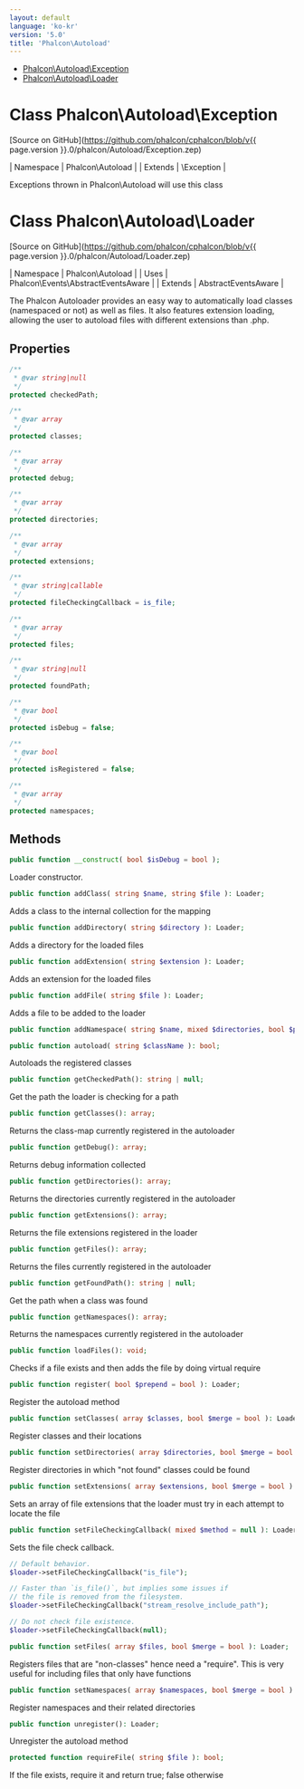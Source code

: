 ```yaml
---
layout: default
language: 'ko-kr'
version: '5.0'
title: 'Phalcon\Autoload'
---
```


* [Phalcon\Autoload\Exception](#autoload-exception)
* [Phalcon\Autoload\Loader](#autoload-loader)

<h1 id="autoload-exception">Class Phalcon\Autoload\Exception</h1>

[Source on GitHub](https://github.com/phalcon/cphalcon/blob/v{{ page.version }}.0/phalcon/Autoload/Exception.zep)

| Namespace  | Phalcon\Autoload | | Extends    | \Exception |

Exceptions thrown in Phalcon\Autoload will use this class



<h1 id="autoload-loader">Class Phalcon\Autoload\Loader</h1>

[Source on GitHub](https://github.com/phalcon/cphalcon/blob/v{{ page.version }}.0/phalcon/Autoload/Loader.zep)

| Namespace  | Phalcon\Autoload | | Uses       | Phalcon\Events\AbstractEventsAware | | Extends    | AbstractEventsAware |

The Phalcon Autoloader provides an easy way to automatically load classes (namespaced or not) as well as files. It also features extension loading, allowing the user to autoload files with different extensions than .php.


## Properties
```php
/**
 * @var string|null
 */
protected checkedPath;

/**
 * @var array
 */
protected classes;

/**
 * @var array
 */
protected debug;

/**
 * @var array
 */
protected directories;

/**
 * @var array
 */
protected extensions;

/**
 * @var string|callable
 */
protected fileCheckingCallback = is_file;

/**
 * @var array
 */
protected files;

/**
 * @var string|null
 */
protected foundPath;

/**
 * @var bool
 */
protected isDebug = false;

/**
 * @var bool
 */
protected isRegistered = false;

/**
 * @var array
 */
protected namespaces;

```

## Methods

```php
public function __construct( bool $isDebug = bool );
```
Loader constructor.


```php
public function addClass( string $name, string $file ): Loader;
```
Adds a class to the internal collection for the mapping


```php
public function addDirectory( string $directory ): Loader;
```
Adds a directory for the loaded files


```php
public function addExtension( string $extension ): Loader;
```
Adds an extension for the loaded files


```php
public function addFile( string $file ): Loader;
```
Adds a file to be added to the loader


```php
public function addNamespace( string $name, mixed $directories, bool $prepend = bool ): Loader;
```

```php
public function autoload( string $className ): bool;
```
Autoloads the registered classes


```php
public function getCheckedPath(): string | null;
```
Get the path the loader is checking for a path


```php
public function getClasses(): array;
```
Returns the class-map currently registered in the autoloader


```php
public function getDebug(): array;
```
Returns debug information collected


```php
public function getDirectories(): array;
```
Returns the directories currently registered in the autoloader


```php
public function getExtensions(): array;
```
Returns the file extensions registered in the loader


```php
public function getFiles(): array;
```
Returns the files currently registered in the autoloader


```php
public function getFoundPath(): string | null;
```
Get the path when a class was found


```php
public function getNamespaces(): array;
```
Returns the namespaces currently registered in the autoloader


```php
public function loadFiles(): void;
```
Checks if a file exists and then adds the file by doing virtual require


```php
public function register( bool $prepend = bool ): Loader;
```
Register the autoload method


```php
public function setClasses( array $classes, bool $merge = bool ): Loader;
```
Register classes and their locations


```php
public function setDirectories( array $directories, bool $merge = bool ): Loader;
```
Register directories in which "not found" classes could be found


```php
public function setExtensions( array $extensions, bool $merge = bool ): Loader;
```
Sets an array of file extensions that the loader must try in each attempt to locate the file


```php
public function setFileCheckingCallback( mixed $method = null ): Loader;
```
Sets the file check callback.

```php
// Default behavior.
$loader->setFileCheckingCallback("is_file");

// Faster than `is_file()`, but implies some issues if
// the file is removed from the filesystem.
$loader->setFileCheckingCallback("stream_resolve_include_path");

// Do not check file existence.
$loader->setFileCheckingCallback(null);
```


```php
public function setFiles( array $files, bool $merge = bool ): Loader;
```
Registers files that are "non-classes" hence need a "require". This is very useful for including files that only have functions


```php
public function setNamespaces( array $namespaces, bool $merge = bool ): Loader;
```
Register namespaces and their related directories


```php
public function unregister(): Loader;
```
Unregister the autoload method


```php
protected function requireFile( string $file ): bool;
```
If the file exists, require it and return true; false otherwise
